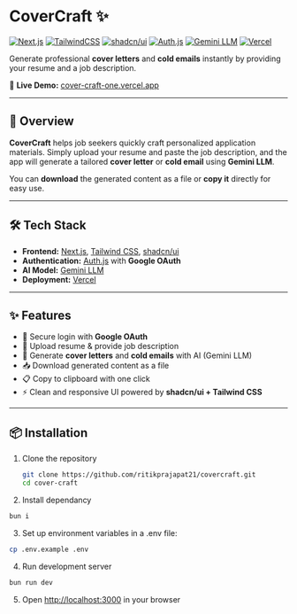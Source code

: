 # CoverCraft ✨

[![Next.js](https://img.shields.io/badge/Next.js-000000?style=for-the-badge&logo=nextdotjs&logoColor=white)](https://nextjs.org/)
[![TailwindCSS](https://img.shields.io/badge/TailwindCSS-38B2AC?style=for-the-badge&logo=tailwindcss&logoColor=white)](https://tailwindcss.com/)
[![shadcn/ui](https://img.shields.io/badge/shadcn%2Fui-000000?style=for-the-badge&logo=react&logoColor=white)](https://ui.shadcn.com/)
[![Auth.js](https://img.shields.io/badge/Auth.js-2E77BC?style=for-the-badge&logo=auth0&logoColor=white)](https://authjs.dev/)
[![Gemini LLM](https://img.shields.io/badge/Gemini-4285F4?style=for-the-badge&logo=google&logoColor=white)](https://ai.google.dev/)
[![Vercel](https://img.shields.io/badge/Vercel-000000?style=for-the-badge&logo=vercel&logoColor=white)](https://vercel.com/)

Generate professional **cover letters** and **cold emails** instantly by providing your resume and a job description.

🔗 **Live Demo:** [cover-craft-one.vercel.app](https://cover-craft-one.vercel.app/)  

---

## 🚀 Overview  
**CoverCraft** helps job seekers quickly craft personalized application materials.
Simply upload your resume and paste the job description, and the app will generate a tailored **cover letter** or **cold email** using **Gemini LLM**.

You can **download** the generated content as a file or **copy it** directly for easy use.

---

## 🛠️ Tech Stack  
- **Frontend:** [Next.js](https://nextjs.org/), [Tailwind CSS](https://tailwindcss.com/), [shadcn/ui](https://ui.shadcn.com/)
- **Authentication:** [Auth.js](https://authjs.dev/) with **Google OAuth**
- **AI Model:** [Gemini LLM](https://ai.google.dev/)
- **Deployment:** [Vercel](https://vercel.com/)

---

## ✨ Features  
- 🔑 Secure login with **Google OAuth**
- 📄 Upload resume & provide job description
- 🤖 Generate **cover letters** and **cold emails** with AI (Gemini LLM)
- 📥 Download generated content as a file
- 📋 Copy to clipboard with one click
- ⚡ Clean and responsive UI powered by **shadcn/ui + Tailwind CSS**

---

## 📦 Installation

1. Clone the repository
   ```bash
   git clone https://github.com/ritikprajapat21/covercraft.git
   cd cover-craft
   ```

2. Install dependancy
  ```bash
  bun i
  ```

3. Set up environment variables in a .env file:
  ```bash
  cp .env.example .env
  ```

4. Run development server
  ```bash
  bun run dev
  ```

5. Open [http://localhost:3000](http://localhost:3000) in your browser


